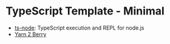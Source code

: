 # TypeScript Template - Minimal

- [ts-node](https://github.com/TypeStrong/ts-node): TypeScript execution and REPL for node.js
- [Yarn 2 Berry](https://github.com/yarnpkg/berry)
